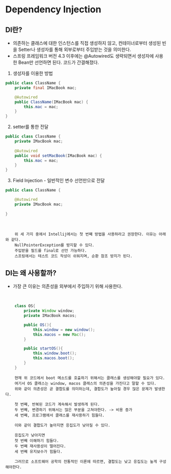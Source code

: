 # Dependency Injection

## DI란?
- 의존하는 클래스에 대한 인스턴스를 직접 생성하지 않고, 컨테이너로부터 생성된 빈을 Setter나 생성자를 통해 외부로부터 주입받는 것을 의미한다.
- 스프링 프레임워크 버전 4.3 이후에는 @Autowired도 생략되면서 생성자에 사용한 Bean만 선언하면 된다. 코드가 간결해졌다.

1. 생성자를 이용한 방법

```Java
public class ClassName {
	private final IMacBook mac;

	@Autowired
	public ClassName(IMacBook mac) {
		this.mac = mac;
	}
}​
```

2. setter를 통한 전달
```Java
public class ClassName {
	private IMacBook mac;
	
	@Autowired
	public void setMacBook(IMacBook mac) {
		this.mac = mac;
	}
}​
```


3. Field Injection - 일반적인 변수 선언만으로 전달

```Java
public class ClassName {

	@Autowired
	private IMacBook mac;
	
}​
```
<br />

```
    위 세 가지 중에서 Intellij에서는 첫 번째 방법을 사용하라고 권장한다. 이유는 아래와 같다.
    NullPointerException를 방지할 수 있다.
    주입받을 필드를 final로 선언 가능하다.
    스프링에서는 테스트 코드 작성이 쉬워지며, 순환 참조 방지가 된다.
```

## DI는 왜 사용할까? 
- 가장 큰 이유는 의존성을 외부에서 주입하기 위해 사용한다.

<br />

``` Java
    class OS{
        private Window window;
        private IMacBook macos;

        public OS(){
            this.window = new window();
            this.macos = new Mac();
        }

        public startOS(){
            this.window.boot();
            this.macos.boot();
        }
    }
```

        현재 위 코드에서 boot 메소드를 호출하기 위해서는 클래스를 생성해야할 필요가 있다. 
        여기서 OS 클래스는 window, macos 클래스의 의존성을 가진다고 말할 수 있다.
        위와 같이 의존성은 곧 결합도를 의미하는데, 결합도가 높아질 경우 많은 문제가 발생한다.

        첫 번째, 반복된 코드가 계속해서 발생하게 된다.
        두 번째, 변경하기 위해서는 많은 부분을 고쳐야한다. -> 비용 증가
        세 번째, 프로그램에서 클래스를 재사용하기 힘들다.

        이와 같이 결합도가 높아지면 응집도가 낮아질 수 있다.

        응집도가 낮아지면 
        첫 번째 이해하기 힘들다.
        두 번째 재사용성이 떨어진다.
        세 번째 유지보수가 힘들다.

        그러므로 소프트웨어 공학의 전통적인 이론에 따르면, 결합도는 낮고 응집도는 높게 구성해야한다.



